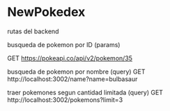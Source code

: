 # NewPokedex

rutas del backend 

busqueda de pokemon por ID (params)

GET https://pokeapi.co/api/v2/pokemon/35

busqueda de pokemon por nombre (query)
GET http://localhost:3002/name?name=bulbasaur

traer pokemones segun cantidad limitada (query)
GET http://localhost:3002/pokemons?limit=3